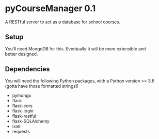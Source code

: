 # pyCourseManager 0.1
A RESTful server to act as a database for school courses.

## Setup
You'll need MongoDB for this. Eventually it will be more extensible and better designed.

## Dependencies
You will need the following Python packages, with a Python version >= 3.6 (gotta have those formatted strings!)
- pymongo
- flask
- flask-cors
- flask-login
- flask-restful
- flask-SQLAlchemy
- lxml
- requests
